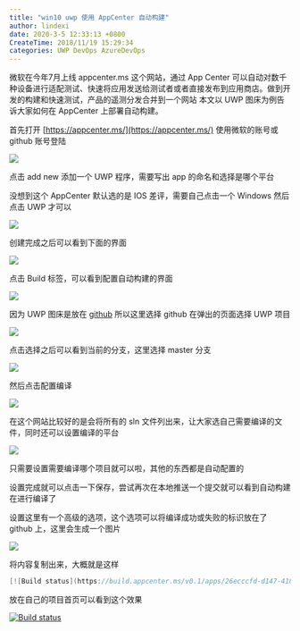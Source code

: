 ```yaml
---
title: "win10 uwp 使用 AppCenter 自动构建"
author: lindexi
date: 2020-3-5 12:33:13 +0800
CreateTime: 2018/11/19 15:29:34
categories: UWP DevOps AzureDevOps
---
```


微软在今年7月上线 appcenter.ms 这个网站，通过 App Center 可以自动对数千种设备进行适配测试、快速将应用发送给测试者或者直接发布到应用商店。做到开发的构建和快速测试，产品的遥测分发合并到一个网站
本文以 UWP 图床为例告诉大家如何在 AppCenter 上部署自动构建。

<!--more-->


<!-- CreateTime:2018/11/19 15:29:34 -->

<!-- 标签：uwp,DevOps,AzureDevOps -->

首先打开 [https://appcenter.ms/](https://appcenter.ms/) 使用微软的账号或 github 账号登陆

<!-- ![](image/win10 uwp 使用 AppCenter 自动构建/win10 uwp 使用 AppCenter 自动构建0.png) -->

![](http://image.acmx.xyz/lindexi%2F2018116201329903)

点击 add new 添加一个 UWP 程序，需要写出 app 的命名和选择是哪个平台

没想到这个 AppCenter 默认选的是 IOS 差评，需要自己点击一个 Windows 然后点击 UWP 才可以

<!-- ![](image/win10 uwp 使用 AppCenter 自动构建/win10 uwp 使用 AppCenter 自动构建1.png) -->

![](http://image.acmx.xyz/lindexi%2F2018116201455717)

创建完成之后可以看到下面的界面

<!-- ![](image/win10 uwp 使用 AppCenter 自动构建/win10 uwp 使用 AppCenter 自动构建2.png) -->

![](http://image.acmx.xyz/lindexi%2F20181162016472)

点击 Build 标签，可以看到配置自动构建的界面

<!-- ![](image/win10 uwp 使用 AppCenter 自动构建/win10 uwp 使用 AppCenter 自动构建3.png) -->

![](http://image.acmx.xyz/lindexi%2F2018116201730107)

因为 UWP 图床是放在 [github](https://github.com/lindexi/uwp) 所以这里选择 github 在弹出的页面选择 UWP 项目

<!-- ![](image/win10 uwp 使用 AppCenter 自动构建/win10 uwp 使用 AppCenter 自动构建4.png) -->

![](http://image.acmx.xyz/lindexi%2F2018116201918333)

点击选择之后可以看到当前的分支，这里选择 master 分支

<!-- ![](image/win10 uwp 使用 AppCenter 自动构建/win10 uwp 使用 AppCenter 自动构建5.png) -->

![](http://image.acmx.xyz/lindexi%2F2018116201957962)

然后点击配置编译

<!-- ![](image/win10 uwp 使用 AppCenter 自动构建/win10 uwp 使用 AppCenter 自动构建6.png) -->

![](http://image.acmx.xyz/lindexi%2F2018116202027669)

在这个网站比较好的是会将所有的 sln 文件列出来，让大家选自己需要编译的文件，同时还可以设置编译的平台

<!-- ![](image/win10 uwp 使用 AppCenter 自动构建/win10 uwp 使用 AppCenter 自动构建7.png) -->

![](http://image.acmx.xyz/lindexi%2F201811620211923)

只需要设置需要编译哪个项目就可以啦，其他的东西都是自动配置的

设置完成就可以点击一下保存，尝试再次在本地推送一个提交就可以看到自动构建在进行编译了

设置这里有一个高级的选项，这个选项可以将编译成功或失败的标识放在了 github 上，这里会生成一个图片

<!-- ![](image/win10 uwp 使用 AppCenter 自动构建/win10 uwp 使用 AppCenter 自动构建8.png) -->

![](http://image.acmx.xyz/lindexi%2F2018116202312684)

将内容复制出来，大概就是这样

```csharp
[![Build status](https://build.appcenter.ms/v0.1/apps/26ecccfd-d147-4189-93ea-3d765a276176/branches/master/badge)](https://appcenter.ms)
```

放在自己的项目首页可以看到这个效果

[![Build status](https://build.appcenter.ms/v0.1/apps/ac2f6c8e-9024-48be-9451-b1ca9c4949d0/branches/master/badge)](https://appcenter.ms)

